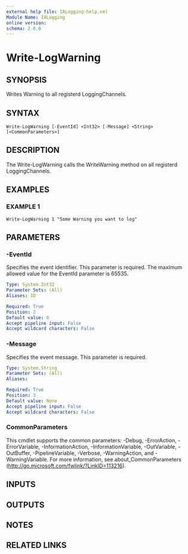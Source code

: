 ```yaml
---
external help file: IALogging-help.xml
Module Name: IALogging
online version:
schema: 2.0.0
---
```


# Write-LogWarning

## SYNOPSIS
Writes Warning to all registerd LoggingChannels.

## SYNTAX

```
Write-LogWarning [-EventId] <Int32> [-Message] <String> [<CommonParameters>]
```

## DESCRIPTION
The Write-LogWarning calls the WriteWarning method on all registerd LoggingChannels.

## EXAMPLES

### EXAMPLE 1
```
Write-LogWarning 1 "Some Warning you want to log"
```

## PARAMETERS

### -EventId
Specifies the event identifier.
This parameter is required.
The maximum allowed value for the EventId parameter is 65535.

```yaml
Type: System.Int32
Parameter Sets: (All)
Aliases: ID

Required: True
Position: 2
Default value: 0
Accept pipeline input: False
Accept wildcard characters: False
```

### -Message
Specifies the event message.
This parameter is required.

```yaml
Type: System.String
Parameter Sets: (All)
Aliases:

Required: True
Position: 3
Default value: None
Accept pipeline input: False
Accept wildcard characters: False
```

### CommonParameters
This cmdlet supports the common parameters: -Debug, -ErrorAction, -ErrorVariable, -InformationAction, -InformationVariable, -OutVariable, -OutBuffer, -PipelineVariable, -Verbose, -WarningAction, and -WarningVariable. For more information, see about_CommonParameters (http://go.microsoft.com/fwlink/?LinkID=113216).

## INPUTS

## OUTPUTS

## NOTES

## RELATED LINKS
